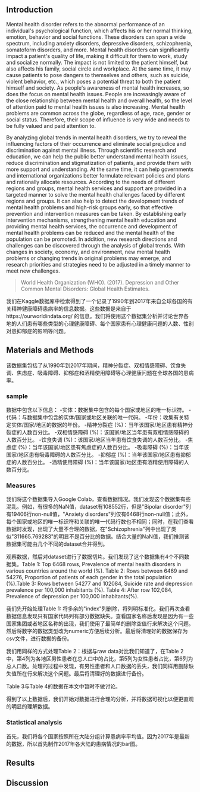 ## Introduction

Mental health disorder refers to the abnormal performance of an individual's psychological function, which affects his or her normal thinking, emotion, behavior and social functions. These disorders can span a wide spectrum, including anxiety disorders, depressive disorders, schizophrenia, somatoform disorders, and more. Mental health disorders can significantly impact a patient's quality of life, making it difficult for them to work, study and socialize normally. The impact is not limited to the patient himself, but also affects his family, social circle and workplace. At the same time, it may cause patients to pose dangers to themselves and others, such as suicide, violent behavior, etc., which poses a potential threat to both the patient himself and society. As people's awareness of mental health increases, so does the focus on mental health issues. People are increasingly aware of the close relationship between mental health and overall health, so the level of attention paid to mental health issues is also increasing. Mental health problems are common across the globe, regardless of age, race, gender or social status. Therefore, their scope of influence is very wide and needs to be fully valued and paid attention to.

By analyzing global trends in mental health disorders, we try to reveal the influencing factors of their occurrence and eliminate social prejudice and discrimination against mental illness. Through scientific research and education, we can help the public better understand mental health issues, reduce discrimination and stigmatization of patients, and provide them with more support and understanding. At the same time, it can help governments and international organizations better formulate relevant policies and plans and rationally allocate resources. According to the needs of different regions and groups, mental health services and support are provided in a targeted manner to solve the mental health challenges faced by different regions and groups. It can also help to detect the development trends of mental health problems and high-risk groups early, so that effective prevention and intervention measures can be taken. By establishing early intervention mechanisms, strengthening mental health education and providing mental health services, the occurrence and development of mental health problems can be reduced and the mental health of the population can be promoted. In addition, new research directions and challenges can be discovered through the analysis of global trends. With changes in society, economy, and environment, new mental health problems or changing trends in original problems may emerge, and research priorities and strategies need to be adjusted in a timely manner to meet new challenges.
>World Health Organization (WHO). (2017). Depression and Other Common Mental Disorders: Global Health Estimates.

我们在Kaggle数据库中检索得到了一个记录了1990年到2017年来自全球各国的有关精神健康障碍患病率的信息数据。这些数据是来自于https://ourworldindata.org/ 的信息。我们将使用这个数据集分析并讨论世界各地的人们患有哪些类型的心理健康障碍、每个国家患有心理健康问题的人数、性别对患抑郁症的影响等问题。
## Materials and Methods
该数据集包括了从1990年到2017年期间，精神分裂症、双相情感障碍、饮食失调、焦虑症、吸毒障碍、抑郁症和酒精使用障碍等心理健康问题在全球各国的患病率。

### sample
数据中包含以下信息：
-实体：数据集中包含的每个国家或地区的唯一标识符。
-代码：与数据集中包含的实体/国家或地区关联的唯一代码。
-年份：收集有关特定实体/国家/地区的数据的年份。
-精神分裂症 (%)：当年该国家/地区患有精神分裂症的人数百分比。
-双相情感障碍 (%)：该国家/地区当年患有双相情感障碍的人数百分比。
-饮食失调 (%)：该国家/地区当年患有饮食失调的人数百分比。
-焦虑症 (%)：当年该国家/地区患有焦虑症的人数百分比。
-吸毒障碍 (%)：当年该国家/地区患有吸毒障碍的人数百分比。
-抑郁症 (%)：当年该国家/地区患有抑郁症的人数百分比。
-酒精使用障碍 (%)：当年该国家/地区患有酒精使用障碍的人数百分比。
### Measures
我们将这个数据集导入Google Colab，查看数据情况。我们发现这个数据集有些混乱。例如，有很多的NaN值，dataset有108552行，但是"Bipolar disorder"列有19406行non-null值，"Anxiety disorders"列仅有6468行non-null值；此外，每个国家或地区的唯一标识符和关联的唯一代码行数也不相同；同时，在我们查看数据时发现，出现了大量不合理的数据，在"Schizophrenia"列中出现了类似"311665.769283"的明显不是百分比的数据。结合大量的NaN值，我们推测该数据集可能由几个不同的dataset合并得到。

观察数据，然后对dataset进行了数据切片。我们发现了这个数据集有4个不同数据集。Table 1: Top 6468 rows, Prevalence of mental health disorders in various countries around the world (%). Table 2: Rows between 6469 and 54276, Proportion of patients of each gender in the total population (%).Table 3: Rows between 54277 and 102084, Suicide rate and depression prevalence per 100,000 inhabitants (%). Table 4: After row 102,084, Prevalence of depression per 100,000 inhabitants(%).

我们先开始处理Table 1: 将多余的"index"列删除，将列明标准化。我们再次查看数据信息发现只有国家代码列有部分数据缺失。查看国家名称后发现是因为有一些国家集团或者地区名称的出现，我们使用了最简单的删除空值行来解决这个问题。然后将数字的数据类型改为numeric方便后续分析。最后将清理好的数据保存为csv文件，进行数据的备份。

我们用同样的方式处理Table 2：根据与raw data对比我们知道了，在Table 2中，第4列为各地区男性患者在总人口中的占比，第5列为女性患者占比，第6列为总人口数。处理的过程中发现，有男性患者和人口数据的丢失，我们同样用删除缺失值所在行来解决这个问题。最后将清理好的数据进行备份。

Table 3与Table 4的数据在本文中暂时不做讨论。

得到了以上数据后，我们开始对数据进行合理的分析，并将数据可视化以便更直观的明显的理解数据。
### Statistical analysis
首先，我们将各个国家按照所在大陆分组计算患病率平均值。因为2017年是最新的数据，所以首先制作2017年各大陆的患病情况的bar图。


## Results



## Discussion
